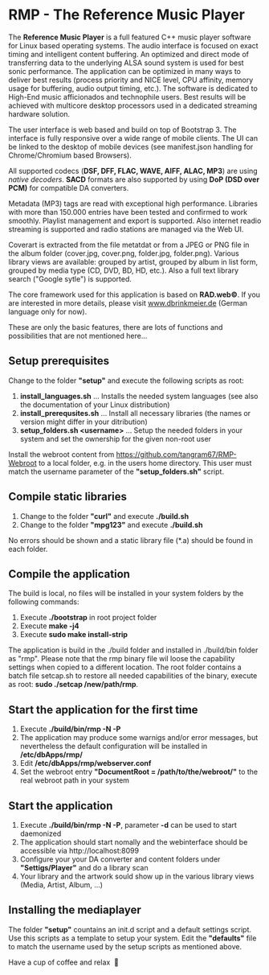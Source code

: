 # RMP - The Reference Music Player

The **Reference Music Player** is a full featured C++ music player software for Linux based operating systems.
The audio interface is focused on exact timing and intelligent content buffering.
An optimized and direct mode of transferring data to the underlying ALSA sound system is used for best sonic performance. The application can be optimized in many ways to deliver best results (process priority and NICE level, CPU affinity, memory usage for buffering, audio output timing, etc.). The software is dedicated to High-End music afficionados and technophile users. Best results will be achieved with multicore desktop processors used in a dedicated streaming hardware solution.

The user interface is web based and build on top of Bootstrap 3. The interface is fully responsive over a wide range of mobile clients.
The UI can be linked to the desktop of mobile devices (see manifest.json handling for Chrome/Chromium based Browsers).

All supported codecs (**DSF, DFF, FLAC, WAVE, AIFF, ALAC, MP3**) are using _native decoders_.
**SACD** formats are also supported by using **DoP (DSD over PCM)** for compatible DA converters.

Metadata (MP3) tags are read with exceptional high performance. Libraries with more than 150.000 entries have been tested and confirmed to work smoothly.
Playlist management and export is supported. Also internet readio streaming is supported and radio stations are managed via the Web UI.

Coverart is extracted from the file metatdat or from a JPEG or PNG file in the album folder (cover.jpg, cover.png, folder.jpg, folder.png).
Various library views are available: grouped by artist, grouped by album in list form, grouped by media type (CD, DVD, BD, HD, etc.). Also a full text library search ("Google sytle") is supported.

The core framework used for this application is based on **RAD.web©**. If you are interested in more details, please visit www.dbrinkmeier.de (German language only for now).

These are only the basic features, there are lots of functions and possibilities that are not mentioned here...

## Setup prerequisites

Change to the folder **"setup"** and execute the following scripts as root:

1. **install_languages.sh** ... Installs the needed system languages (see also the documentation of your Linux distribution)
2. **install_prerequsites.sh** ... Install all necessary libraries (the names or version might differ in your ditribution)
3. **setup_folders.sh \<username\>** ... Setup the needed folders in your system and set the ownership for the given non-root user
  
Install the webroot content from https://github.com/tangram67/RMP-Webroot to a local folder, e.g. in the users home directory. This user must match the username parameter of the **"setup_folders.sh"** script.

## Compile static libraries

1. Change to the folder **"curl"** and execute **./build.sh**
2. Change to the folder **"mpg123"** and execute **./build.sh**

No errors should be shown and a static library file (\*.a) should be found in each folder.

## Compile the application

The build is local, no files will be installed in your system folders by the following commands:

1. Execute **./bootstrap** in root project folder
2. Execute **make -j4**
3. Execute **sudo make install-strip**

The application is build in the ./build folder and installed in ./build/bin folder as "rmp". Please note that the rmp binary file wil loose the capability settings when copied to a different location. The root folder contains a batch file setcap.sh to restore all needed capabilities of the binary, execute as root: **sudo ./setcap /new/path/rmp**.

## Start the application for the first time

1. Execute **./build/bin/rmp -N -P**
2. The application may produce some warnigs and/or error messages, but nevertheless the default configuration will be installed in **/etc/dbApps/rmp/**
3. Edit **/etc/dbApps/rmp/webserver.conf**
4. Set the webroot entry **"DocumentRoot = /path/to/the/webroot/"** to the real webroot path in your system

## Start the application

1. Execute **./build/bin/rmp -N -P**, parameter **-d** can be used to start daemonized
2. The application should start nomally and the webinterface should be accessible via http://localhost:8099
3. Configure your your DA converter and content folders under **"Settigs/Player"** and do a library scan
4. Your library and the artwork sould show up in the various library views (Media, Artist, Album, ...)

## Installing the mediaplayer

The folder **"setup"** countains an init.d script and a default settings script. Use this scripts as a template to setup your system.
Edit the **"defaults"** file to match the username used by the setup scripts as mentioned above.

Have a cup of coffee and relax&nbsp;&nbsp;:tea:
